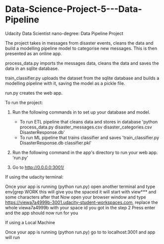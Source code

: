 # Data-Science-Project-5---Data-Pipeline
Udacity Data Scientist nano-degree: Data Pipeline Project


The project takes in messages from disaster events, cleans the data and build a modelling pipeline model to categorise new messages. This is then presented as an online app. 

process_data.py imports the messages data, cleans the data and saves the data in an sqlite database.

train_classifier.py uploads the dataset from the sqlite database and builds a modelling pipeline with it, saving the model as a pickle file. 

run.py creates the web app. 

To run the project:

1. Run the following commands in to set up your database and model.

    - To run ETL pipeline that cleans data and stores in database
        'python process_data.py disaster_messages.csv disaster_categories.csv DisasterResponse.db'
    - To run ML pipeline that trains classifier and saves
        'train_classifier.py DisasterResponse.db classifier.pkl'

2. Run the following command in the app's directory to run your web app.
    'run.py'

3. Go to http://0.0.0.0:3001/

If using the udacity terminal:

Once your app is running (python run.py)
open another terminal and type env|grep WORK this will give you the spaceid it will start with view*** and some characters after that
Now open your browser window and type https://viewa7a4999b-3001.udacity-student-workspaces.com, replace the whole viewa7a4999b with your space id you got in the step 2
Press enter and the app should now run for you


If using a Local Machine

Once your app is running (python run.py)
go to to localhost:3001 and app will run
